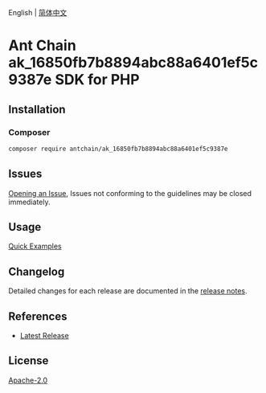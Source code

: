 English | [简体中文](README-CN.md)

# Ant Chain ak_16850fb7b8894abc88a6401ef5c9387e SDK for PHP

## Installation

### Composer

```bash
composer require antchain/ak_16850fb7b8894abc88a6401ef5c9387e
```

## Issues

[Opening an Issue](https://github.com/alipay/antchain-openapi-prod-sdk/issues/new), Issues not conforming to the guidelines may be closed immediately.

## Usage

[Quick Examples](https://github.com/alipay/antchain-openapi-prod-sdk/blob/master/docs/0-Examples-EN.md#quick-examples)

## Changelog

Detailed changes for each release are documented in the [release notes](./ChangeLog.txt).

## References

* [Latest Release](https://github.com/antchain-openapi-sdk-php)

## License

[Apache-2.0](http://www.apache.org/licenses/LICENSE-2.0)
